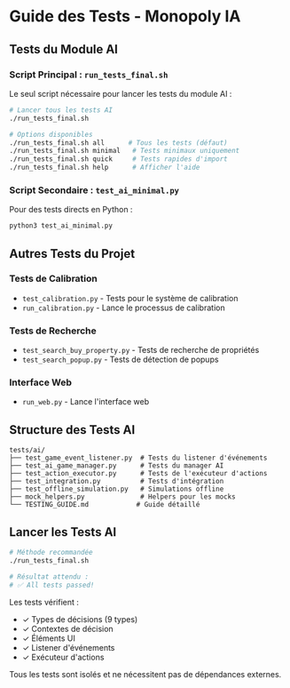# Guide des Tests - Monopoly IA

## Tests du Module AI

### Script Principal : `run_tests_final.sh`

Le seul script nécessaire pour lancer les tests du module AI :

```bash
# Lancer tous les tests AI
./run_tests_final.sh

# Options disponibles
./run_tests_final.sh all      # Tous les tests (défaut)
./run_tests_final.sh minimal   # Tests minimaux uniquement
./run_tests_final.sh quick     # Tests rapides d'import
./run_tests_final.sh help      # Afficher l'aide
```

### Script Secondaire : `test_ai_minimal.py`

Pour des tests directs en Python :

```bash
python3 test_ai_minimal.py
```

## Autres Tests du Projet

### Tests de Calibration
- `test_calibration.py` - Tests pour le système de calibration
- `run_calibration.py` - Lance le processus de calibration

### Tests de Recherche
- `test_search_buy_property.py` - Tests de recherche de propriétés
- `test_search_popup.py` - Tests de détection de popups

### Interface Web
- `run_web.py` - Lance l'interface web

## Structure des Tests AI

```
tests/ai/
├── test_game_event_listener.py  # Tests du listener d'événements
├── test_ai_game_manager.py      # Tests du manager AI
├── test_action_executor.py      # Tests de l'exécuteur d'actions
├── test_integration.py          # Tests d'intégration
├── test_offline_simulation.py   # Simulations offline
├── mock_helpers.py              # Helpers pour les mocks
└── TESTING_GUIDE.md            # Guide détaillé

```

## Lancer les Tests AI

```bash
# Méthode recommandée
./run_tests_final.sh

# Résultat attendu :
# ✅ All tests passed!
```

Les tests vérifient :
- ✓ Types de décisions (9 types)
- ✓ Contextes de décision
- ✓ Éléments UI
- ✓ Listener d'événements
- ✓ Exécuteur d'actions

Tous les tests sont isolés et ne nécessitent pas de dépendances externes.